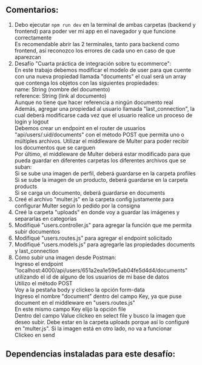 ## Comentarios:

1. Debo ejecutar `npm run dev` en la terminal de ambas carpetas (backend y frontend) para poder ver mi app en el navegador y que funcione correctamente <br>
   Es recomendable abrir las 2 terminales, tanto para backend como frontend, así reconozco los errores de cada uno en caso de que aparezcan
2. Desafío "Cuarta práctica de integración sobre tu ecommerce": <br>
   En este trabajo debemos modificar el modelo de user para que cuente con una nueva propiedad llamada "documents" el cual será un array que contenga los objetos con las siguientes propiedades: <br>
   name: String (nombre del documento) <br>
   reference: String (link al documento) <br>
   Aunque no tiene que hacer referencia a ningún documento real <br>
   Además, agregar una propiedad al usuario llamada "last_connection", la cual deberá modificarse cada vez que el usuario realice un proceso de login y logout <br>
   Debemos crear un endpoint en el router de usuarios "api/users/:uid/documents" con el método POST que permita uno o múltiples archivos. Utilizar el middleware de Multer para poder recibir los documentos que se carguen <br>
   Por último, el middleware de Multer deberá estar modificado para que pueda guardar en diferentes carpetas los diferentes archivos que se suban: <br>
   Si se sube una imagen de perfil, deberá guardarse en la carpeta profiles <br>
   Si se sube la imagen de un producto, deberá guardarse en la carpeta products <br>
   Si se carga un documento, deberá guardarse en documents <br>
3. Creé el archivo "multer.js" en la carpeta config justamente para configurar Multer según lo pedido por la consigna
4. Creé la carpeta "uploads" en donde voy a guardar las imágenes y separarlas en categorías
5. Modifiqué "users.controller.js" para agregar la función que me permita subir documentos
6. Modifiqué "users.routes.js" para agregar el endpoint solicitado
7. Modifiqué "users.models.js" para agregarle las propiedades documents y last_connection
8. Cómo subir una imagen desde Postman: <br>
   Ingreso el endpoint "localhost:4000/api/users/651a2ea1e59e5ab04fe5d4d4/documents" utilizando el id de alguno de los usuarios de mi base de datos <br>
   Utilizo el método POST <br>
   Voy a la pestaña body y clickeo la opción form-data <br>
   Ingreso el nombre "document" dentro del campo Key, ya que puse document en el middleware en "users.routes.js" <br>
   En este mismo campo Key elijo la opción file <br>
   Dentro del campo Value clickeo en select file y busco la imagen que deseo subir. Debe estar en la carpeta uploads porque así lo configuré en "multer.js". Si la imagen está en otro lado, no va a funcionar <br>
   Clickeo en send <br>



## Dependencias instaladas para este desafío: